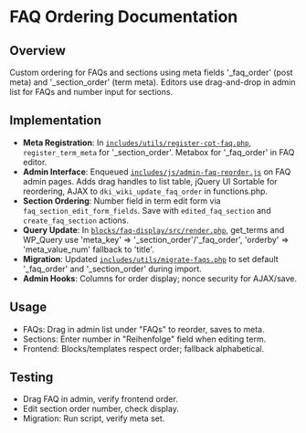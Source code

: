# FAQ Ordering Documentation

## Overview

Custom ordering for FAQs and sections using meta fields '_faq_order' (post meta) and '_section_order' (term meta). Editors use drag-and-drop in admin list for FAQs and number input for sections.

## Implementation

- **Meta Registration**: In [`includes/utils/register-cpt-faq.php`](includes/utils/register-cpt-faq.php:88), `register_term_meta` for '_section_order'. Metabox for '_faq_order' in FAQ editor.
- **Admin Interface**: Enqueued [`includes/js/admin-faq-reorder.js`](includes/js/admin-faq-reorder.js:1) on FAQ admin pages. Adds drag handles to list table, jQuery UI Sortable for reordering, AJAX to `dki_wiki_update_faq_order` in functions.php.
- **Section Ordering**: Number field in term edit form via `faq_section_edit_form_fields`. Save with `edited_faq_section` and `create_faq_section` actions.
- **Query Update**: In [`blocks/faq-display/src/render.php`](blocks/faq-display/src/render.php:16), get_terms and WP_Query use 'meta_key' => '_section_order'/'_faq_order', 'orderby' => 'meta_value_num' fallback to 'title'.
- **Migration**: Updated [`includes/utils/migrate-faqs.php`](includes/utils/migrate-faqs.php:59) to set default '_faq_order' and '_section_order' during import.
- **Admin Hooks**: Columns for order display; nonce security for AJAX/save.

## Usage

- FAQs: Drag in admin list under "FAQs" to reorder, saves to meta.
- Sections: Enter number in "Reihenfolge" field when editing term.
- Frontend: Blocks/templates respect order; fallback alphabetical.

## Testing

- Drag FAQ in admin, verify frontend order.
- Edit section order number, check display.
- Migration: Run script, verify meta set.
